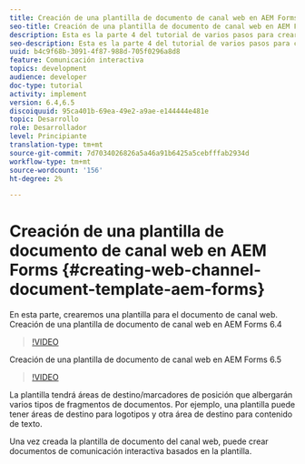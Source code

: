 ```yaml
---
title: Creación de una plantilla de documento de canal web en AEM Forms
seo-title: Creación de una plantilla de documento de canal web en AEM Forms
description: Esta es la parte 4 del tutorial de varios pasos para crear su primer documento interactivo de comunicaciones. En esta parte, crearemos una plantilla para el documento de canal web.
seo-description: Esta es la parte 4 del tutorial de varios pasos para crear su primer documento interactivo de comunicaciones. En esta parte, crearemos una plantilla para el documento de canal web.
uuid: b4c9f68b-3091-4f87-988d-705f0296a8d8
feature: Comunicación interactiva
topics: development
audience: developer
doc-type: tutorial
activity: implement
version: 6.4,6.5
discoiquuid: 95ca401b-69ea-49e2-a9ae-e144444e481e
topic: Desarrollo
role: Desarrollador
level: Principiante
translation-type: tm+mt
source-git-commit: 7d7034026826a5a46a91b6425a5cebfffab2934d
workflow-type: tm+mt
source-wordcount: '156'
ht-degree: 2%

---
```



# Creación de una plantilla de documento de canal web en AEM Forms {#creating-web-channel-document-template-aem-forms}

En esta parte, crearemos una plantilla para el documento de canal web.
Creación de una plantilla de documento de canal web en AEM Forms 6.4
>[!VIDEO](https://video.tv.adobe.com/v/22342?quality=9&learn=on)

Creación de una plantilla de documento de canal web en AEM Forms 6.5
>[!VIDEO](https://video.tv.adobe.com/v/27807?quality=9&learn=on)

La plantilla tendrá áreas de destino/marcadores de posición que albergarán varios tipos de fragmentos de documentos. Por ejemplo, una plantilla puede tener áreas de destino para logotipos y otra área de destino para contenido de texto.

Una vez creada la plantilla de documento del canal web, puede crear documentos de comunicación interactiva basados en la plantilla.
